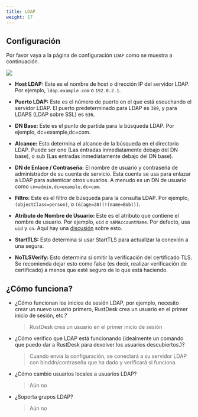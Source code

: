 ```yaml
---
title: LDAP
weight: 17
---
```


## Configuración
Por favor vaya a la página de configuración `LDAP` como se muestra a continuación.

![](/docs/en/self-host/rustdesk-server-pro/ldap/images/ldap.png)

- **Host LDAP:** Este es el nombre de host o dirección IP del servidor LDAP. Por ejemplo, `ldap.example.com` o `192.0.2.1`.

- **Puerto LDAP:** Este es el número de puerto en el que está escuchando el servidor LDAP. El puerto predeterminado para LDAP es `389`, y para LDAPS (LDAP sobre SSL) es `636`.

- **DN Base:** Este es el punto de partida para la búsqueda LDAP. Por ejemplo, dc=example,dc=com.

- **Alcance:** Esto determina el alcance de la búsqueda en el directorio LDAP. Puede ser one (Las entradas inmediatamente debajo del DN base), o sub (Las entradas inmediatamente debajo del DN base).

- **DN de Enlace / Contraseña:** El nombre de usuario y contraseña de administrador de su cuenta de servicio. Esta cuenta se usa para enlazar a LDAP para autenticar otros usuarios. A menudo es un DN de usuario como `cn=admin,dc=example,dc=com`.

- **Filtro:** Este es el filtro de búsqueda para la consulta LDAP. Por ejemplo, `(objectClass=person)`, o `(&(age=28)(!(name=Bob)))`.

- **Atributo de Nombre de Usuario:** Este es el atributo que contiene el nombre de usuario. Por ejemplo, `uid` o `sAMAccountName`. Por defecto, usa `uid` y `cn`. Aquí hay una [discusión](https://github.com/rustdesk/rustdesk-server-pro/issues/140#issuecomment-1916804393) sobre esto.

- **StartTLS:** Esto determina si usar StartTLS para actualizar la conexión a una segura.

- **NoTLSVerify:** Esto determina si omitir la verificación del certificado TLS. Se recomienda dejar esto como false (es decir, realizar verificación de certificado) a menos que esté seguro de lo que está haciendo.

## ¿Cómo funciona?
- ¿Cómo funcionan los inicios de sesión LDAP, por ejemplo, necesito crear un nuevo usuario primero, RustDesk crea un usuario en el primer inicio de sesión, etc.?
  > RustDesk crea un usuario en el primer inicio de sesión
- ¿Cómo verifico que LDAP está funcionando (idealmente un comando que puedo dar a RustDesk para devolver los usuarios descubiertos.)?
  > Cuando envía la configuración, se conectará a su servidor LDAP con binddn/contraseña que ha dado y verificará si funciona.
- ¿Cómo cambio usuarios locales a usuarios LDAP?
  > Aún no
- ¿Soporta grupos LDAP?
  > Aún no